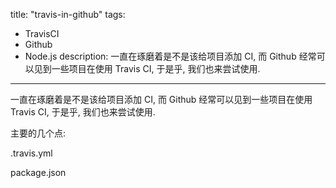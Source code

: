 title: "travis-in-github"
tags:
- TravisCI
- Github
- Node.js
description: 一直在琢磨着是不是该给项目添加 CI, 而 Github 经常可以见到一些项目在使用 Travis CI, 于是乎, 我们也来尝试使用.
---


一直在琢磨着是不是该给项目添加 CI, 而 Github 经常可以见到一些项目在使用 Travis CI, 于是乎, 我们也来尝试使用.

主要的几个点:

.travis.yml

package.json